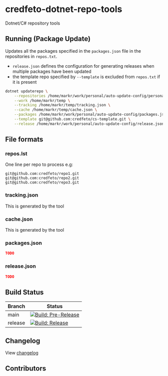 # credfeto-dotnet-repo-tools

Dotnet/C# repository tools

## Running (Package Update)

Updates all the packages specified in the ``packages.json`` file in the repositories in ``repos.txt``.

* ``release.json`` defines the configuration for generating releases when multiple packages have been updated
* the template repo specified by ``--template`` is excluded from ``repos.txt`` if it is present
 
```bash
dotnet updaterepo \
    --repositories /home/markr/work/personal/auto-update-config/personal/repos.lst \
    --work /home/markr/temp \
    --tracking /home/markr/temp/tracking.json \
    --cache /home/markr/temp/cache.json \
    --packages /home/markr/work/personal/auto-update-config/packages.json \
    --template git@github.com:credfeto/cs-template.git \
    --release /home/markr/work/personal/auto-update-config/release.json
```

## File formats

### repos.lst

One line per repo to process e.g:

```text
git@github.com:credfeto/repo1.git
git@github.com:credfeto/repo2.git
git@github.com:credfeto/repo3.git
```

### tracking.json

This is generated by the tool

### cache.json

This is generated by the tool

### packages.json

```json
TODO
```

### release.json

```json
TODO
```

## Build Status

| Branch  | Status                                                                                                                                                                                                                                                    |
|---------|-----------------------------------------------------------------------------------------------------------------------------------------------------------------------------------------------------------------------------------------------------------|
| main    | [![Build: Pre-Release](https://github.com/credfeto/credfeto-dotnet-repo-tools/actions/workflows/build-and-publish-pre-release.yml/badge.svg)](https://github.com/credfeto/credfeto-dotnet-repo-tools/actions/workflows/build-and-publish-pre-release.yml) |
| release | [![Build: Release](https://github.com/credfeto/credfeto-dotnet-repo-tools/actions/workflows/build-and-publish-release.yml/badge.svg)](https://github.com/credfeto/credfeto-dotnet-repo-tools/actions/workflows/build-and-publish-release.yml)             |

## Changelog

View [changelog](CHANGELOG.md)

## Contributors

<!-- ALL-CONTRIBUTORS-LIST:START - Do not remove or modify this section -->
<!-- prettier-ignore-start -->
<!-- markdownlint-disable -->

<!-- markdownlint-restore -->
<!-- prettier-ignore-end -->

<!-- ALL-CONTRIBUTORS-LIST:END -->